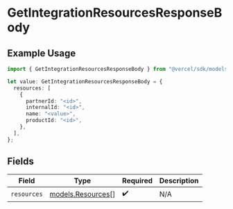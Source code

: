 # GetIntegrationResourcesResponseBody

## Example Usage

```typescript
import { GetIntegrationResourcesResponseBody } from "@vercel/sdk/models/getintegrationresourcesop.js";

let value: GetIntegrationResourcesResponseBody = {
  resources: [
    {
      partnerId: "<id>",
      internalId: "<id>",
      name: "<value>",
      productId: "<id>",
    },
  ],
};
```

## Fields

| Field                                        | Type                                         | Required                                     | Description                                  |
| -------------------------------------------- | -------------------------------------------- | -------------------------------------------- | -------------------------------------------- |
| `resources`                                  | [models.Resources](../models/resources.md)[] | :heavy_check_mark:                           | N/A                                          |